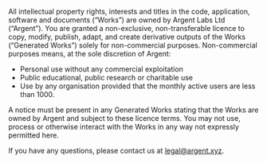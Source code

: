All intellectual property rights, interests and titles in the code, application, software and documents (“Works”) are owned by Argent Labs Ltd (“Argent”). You are granted a non-exclusive, non-transferable licence to copy, modify, publish, adapt, and create derivative outputs of the Works (“Generated Works”) solely for non-commercial purposes. Non-commercial purposes means, at the sole discretion of Argent:

- Personal use without any commercial exploitation
- Public educational, public research or charitable use
- Use by any organisation provided that the monthly active users are less than 1000.

A notice must be present in any Generated Works stating that the Works are owned by Argent and subject to these licence terms. You may not use, process or otherwise interact with the Works in any way not expressly permitted here.

If you have any questions, please contact us at legal@argent.xyz.
